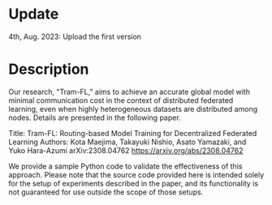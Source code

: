 # Update
4th, Aug. 2023: Upload the first version

# Description
Our research, "Tram-FL," aims to achieve an accurate global model with minimal communication cost in the context of distributed federated learning, even when highly heterogeneous datasets are distributed among nodes. Details are presented in the following paper.

Title: Tram-FL: Routing-based Model Training for Decentralized Federated Learning
Authors: Kota Maejima, Takayuki Nishio, Asato Yamazaki, and Yuko Hara-Azumi
arXiv:2308.04762  https://arxiv.org/abs/2308.04762

We provide a sample Python code to validate the effectiveness of this approach. Please note that the source code provided here is intended solely for the setup of experiments described in the paper, and its functionality is not guaranteed for use outside the scope of those setups.
